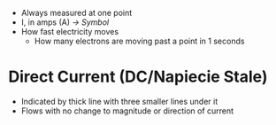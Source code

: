 - Always measured at one point
- I, in amps (A) *-> Symbol*
- How fast electricity moves
	- How many electrons are moving past a point in 1 seconds
# Direct Current (DC/Napiecie Stale)
- Indicated by thick line with three smaller lines under it
- Flows with no change to magnitude or direction of current